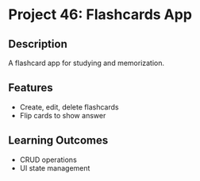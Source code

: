 # Project 46: Flashcards App

## Description
A flashcard app for studying and memorization.

## Features
- Create, edit, delete flashcards
- Flip cards to show answer

## Learning Outcomes
- CRUD operations
- UI state management
